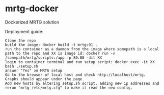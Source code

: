 # mrtg-docker
Dockerized MRTG solution



Deployment guide:

    Clone the repo
    build the image: docker build -t mrtg:01 .
    run the container as a daemon from the image where somepath is a local path to the repo and XX is image id: docker run -v /somepath/mrtg/scripts:/app -p 80:80 -dit XX
    login to container terminal and run setup script: docker exec -it XX bash ./setup.sh
    answer "Yes" on MRTG setup
    Go to the browser of local host and check http://localhost/mrtg. Graphs should appear under the page.
    Add new hosts by altering setup.sh script, adding new ip addresses and rerun "mrtg /etc/mrtg.cfg" to make it read the new config.

